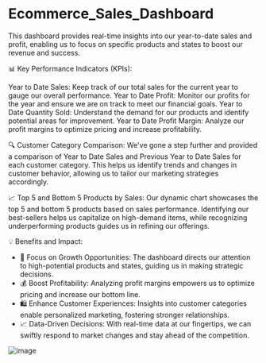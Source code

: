 # Ecommerce_Sales_Dashboard
This dashboard provides real-time insights into our year-to-date sales and profit, enabling us to focus on specific products and states to boost our revenue and success.

📊 Key Performance Indicators (KPIs):

Year to Date Sales: Keep track of our total sales for the current year to gauge our overall performance.
Year to Date Profit: Monitor our profits for the year and ensure we are on track to meet our financial goals.
Year to Date Quantity Sold: Understand the demand for our products and identify potential areas for improvement.
Year to Date Profit Margin: Analyze our profit margins to optimize pricing and increase profitability.

🔍 Customer Category Comparison:
We've gone a step further and provided a comparison of Year to Date Sales and Previous Year to Date Sales for each customer category. This helps us identify trends and changes in customer behavior, allowing us to tailor our marketing strategies accordingly.

📈 Top 5 and Bottom 5 Products by Sales:
Our dynamic chart showcases the top 5 and bottom 5 products based on sales performance. Identifying our best-sellers helps us capitalize on high-demand items, while recognizing underperforming products guides us in refining our offerings.

💡 Benefits and Impact:

* 🎯 Focus on Growth Opportunities: The dashboard directs our attention to high-potential products and states, guiding us in making strategic decisions.
* 💰 Boost Profitability: Analyzing profit margins empowers us to optimize pricing and increase our bottom line.
* 🛍️ Enhance Customer Experiences: Insights into customer categories enable personalized marketing, fostering stronger relationships.
* 📈 Data-Driven Decisions: With real-time data at our fingertips, we can swiftly respond to market changes and stay ahead of the competition.

![image](https://github.com/Nikhil9425/Ecommerce_Sales_Dashboard/assets/68101064/d6807878-c61c-49f1-847c-126c47718b9b)

